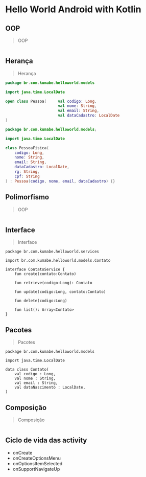 # Hello World Android with Kotlin

## OOP
> OOP
```
```
## Herança
> Herança
```Pessoa.kt
package br.com.kumabe.helloworld.models

import java.time.LocalDate

open class Pessoa(     val codigo: Long,
                       val nome: String,
                       val email: String,
                       val dataCadastro: LocalDate
)

```

```PessoaFisica.kt
package br.com.kumabe.helloworld.models;

import java.time.LocalDate

class PessoaFisica(
    codigo: Long,
    nome: String,
    email: String,
    dataCadastro: LocalDate,
    rg: String,
    cpf: String
) : Pessoa(codigo, nome, email, dataCadastro) {}

```

## Polimorfismo
> OOP
```
```
## Interface
> Interface
```
package br.com.kumabe.helloworld.services

import br.com.kumabe.helloworld.models.Contato

interface ContatoService {
    fun create(contato:Contato)

    fun retrieve(codigo:Long): Contato

    fun update(codigo:Long, contato:Contato)

    fun delete(codigo:Long)

    fun list(): Array<Contato>
}
```
## Pacotes
> Pacotes
```
package br.com.kumabe.helloworld.models

import java.time.LocalDate

data class Contato(
    val codigo : Long,
    val nome : String,
    val email : String,
    val dataNascimento : LocalDate,
)
```
## Composição
> Composição
```
```

## Ciclo de vida das activity
- onCreate
- onCreateOptionsMenu
- onOptionsItemSelected
- onSupportNavigateUp